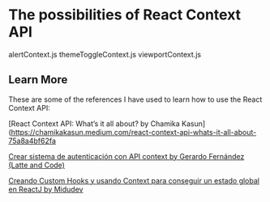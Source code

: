 # The possibilities of React Context API

alertContext.js
themeToggleContext.js
viewportContext.js

## Learn More

These are some of the references I have used to learn how to use the React Context API:

[React Context API: What’s it all about? by Chamika Kasun](https://chamikakasun.medium.com/react-context-api-whats-it-all-about-75a8a4bf62fa

[Crear sistema de autenticación con API context by Gerardo Fernández (Latte and Code)](https://www.youtube.com/watch?v=ztG3VGGK-94)

[Creando Custom Hooks y usando Context para conseguir un estado global en ReactJ by Midudev](https://www.youtube.com/watch?v=2qgs7buSnHQ)




